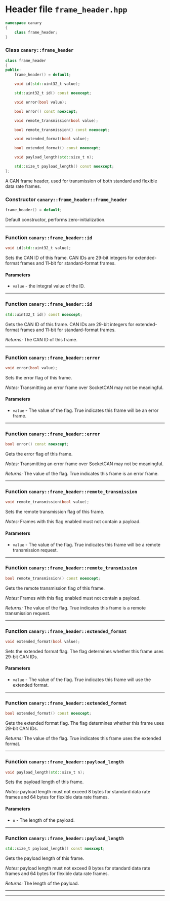 # Header file `frame_header.hpp`

``` cpp
namespace canary
{
    class frame_header;
}
```

### Class `canary::frame_header`

``` cpp
class frame_header
{
public:
    frame_header() = default;

    void id(std::uint32_t value);

    std::uint32_t id() const noexcept;

    void error(bool value);

    bool error() const noexcept;

    void remote_transmission(bool value);

    bool remote_transmission() const noexcept;

    void extended_format(bool value);

    bool extended_format() const noexcept;

    void payload_length(std::size_t n);

    std::size_t payload_length() const noexcept;
};
```

A CAN frame header, used for transmission of both standard and flexible data rate frames.

### Constructor `canary::frame_header::frame_header`

``` cpp
frame_header() = default;
```

Default constructor, performs zero-initialization.

-----

### Function `canary::frame_header::id`

``` cpp
void id(std::uint32_t value);
```

Sets the CAN ID of this frame. CAN IDs are 29-bit integers for extended-format frames and 11-bit for standard-format frames.

#### Parameters

  - `value` - the integral value of the ID.

-----

### Function `canary::frame_header::id`

``` cpp
std::uint32_t id() const noexcept;
```

Gets the CAN ID of this frame. CAN IDs are 29-bit integers for extended-format frames and 11-bit for standard-format frames.

*Returns:* The CAN ID of this frame.

-----

### Function `canary::frame_header::error`

``` cpp
void error(bool value);
```

Sets the error flag of this frame.

*Notes:* Transmitting an error frame over SocketCAN may not be meaningful.

#### Parameters

  - `value` - The value of the flag. True indicates this frame will be an error frame.

-----

### Function `canary::frame_header::error`

``` cpp
bool error() const noexcept;
```

Gets the error flag of this frame.

*Notes:* Transmitting an error frame over SocketCAN may not be meaningful.

*Returns:* The value of the flag. True indicates this frame is an error frame.

-----

### Function `canary::frame_header::remote_transmission`

``` cpp
void remote_transmission(bool value);
```

Sets the remote transmission flag of this frame.

*Notes:* Frames with this flag enabled must not contain a payload.

#### Parameters

  - `value` - The value of the flag. True indicates this frame will be a remote transmission request.

-----

### Function `canary::frame_header::remote_transmission`

``` cpp
bool remote_transmission() const noexcept;
```

Gets the remote transmission flag of this frame.

*Notes:* Frames with this flag enabled must not contain a payload.

*Returns:* The value of the flag. True indicates this frame is a remote transmission request.

-----

### Function `canary::frame_header::extended_format`

``` cpp
void extended_format(bool value);
```

Sets the extended format flag. The flag determines whether this frame uses 29-bit CAN IDs.

#### Parameters

  - `value` - The value of the flag. True indicates this frame will use the extended format.

-----

### Function `canary::frame_header::extended_format`

``` cpp
bool extended_format() const noexcept;
```

Gets the extended format flag. The flag determines whether this frame uses 29-bit CAN IDs.

*Returns:* The value of the flag. True indicates this frame uses the extended format.

-----

### Function `canary::frame_header::payload_length`

``` cpp
void payload_length(std::size_t n);
```

Sets the payload length of this frame.

*Notes:* payload length must not exceed 8 bytes for standard data rate frames and 64 bytes for flexible data rate frames.

#### Parameters

  - `n` - The length of the payload.

-----

### Function `canary::frame_header::payload_length`

``` cpp
std::size_t payload_length() const noexcept;
```

Gets the payload length of this frame.

*Notes:* payload length must not exceed 8 bytes for standard data rate frames and 64 bytes for flexible data rate frames.

*Returns:* The length of the payload.

-----

-----
